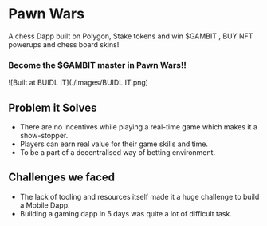 # Pawn Wars

A chess Dapp built on Polygon, Stake tokens and win $GAMBIT , BUY NFT powerups and chess board skins!

### Become the $GAMBIT master in Pawn Wars!!


![Built at BUIDL IT](./images/BUIDL IT.png)


## Problem it Solves

- There are no incentives while playing a real-time game which makes it a show-stopper. 
- Players can earn real value for their game skills and time.
- To be a part of a decentralised way of betting environment.

## Challenges we faced

- The lack of tooling and resources itself made it a huge challenge to build a Mobile Dapp.
- Building a gaming dapp in 5 days was quite a lot of difficult task. 

